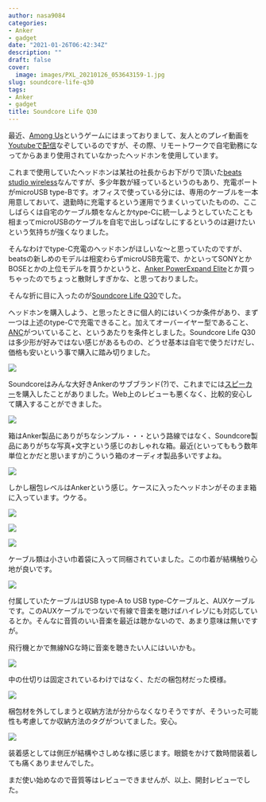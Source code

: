 ```yaml
---
author: nasa9084
categories:
- Anker
- gadget
date: "2021-01-26T06:42:34Z"
description: ""
draft: false
cover:
  image: images/PXL_20210126_053643159-1.jpg
slug: soundcore-life-q30
tags:
- Anker
- gadget
title: Soundcore Life Q30
---
```



最近、[Among Us]()というゲームにはまっておりまして、友人とのプレイ動画を[Youtubeで配信]()なぞしているのですが、その際、リモートワークで自宅勤務になってからあまり使用されていなかったヘッドホンを使用しています。

これまで使用していたヘッドホンは某社の社長からお下がりで頂いた[beats studio wireless]()なんですが、多少年数が経っているというのもあり、充電ポートがmicroUSB type-Bです。オフィスで使っている分には、専用のケーブルを一本用意しておいて、退勤時に充電するという運用でうまくいっていたものの、ここしばらくは自宅のケーブル類をなんとかtype-Cに統一しようとしていたことも相まってmicroUSBのケーブルを自宅で出しっぱなしにするというのは避けたいという気持ちが強くなりました。

そんなわけでtype-C充電のヘッドホンがほしいな〜と思っていたのですが、beatsの新しめのモデルは相変わらずmicroUSB充電で、かといってSONYとかBOSEとかの上位モデルを買うかというと、[Anker PowerExpand Elite](/anker-powerexpand-elite-13-in-1/)とか買っちゃったのでちょっと散財しすぎかな、と思っておりました。

そんな折に目に入ったのが[Soundcore Life Q30]()でした。

ヘッドホンを購入しよう、と思ったときに個人的にはいくつか条件があり、まず一つは上述のtype-Cで充電できること。加えてオーバーイヤー型であること、[ANC]()がついていること、というあたりを条件としました。Soundcore Life Q30は多少形が好みではない感じがあるものの、どうせ基本は自宅で使うだけだし、価格も安いという事で購入に踏み切りました。

![](images/PXL_20210126_051223360.jpg)

Soundcoreはみんな大好きAnkerのサブブランド(?)で、これまでには[スピーカー](/anker-soundcore-motionb/)を購入したことがありました。Web上のレビューも悪くなく、比較的安心して購入することができました。

![](images/PXL_20210126_051401378.jpg)

箱はAnker製品にありがちなシンプル・・・という路線ではなく、Soundcore製品にありがちな写真+文字という感じのおしゃれな箱。最近(といってももう数年単位とかだと思いますが)こういう箱のオーディオ製品多いですよね。

![](images/PXL_20210126_051420884.jpg)

しかし梱包レベルはAnkerという感じ。ケースに入ったヘッドホンがそのまま箱に入っています。ウケる。

![](images/PXL_20210126_051437249.jpg)

![](images/PXL_20210126_051457893.jpg)

![](images/PXL_20210126_051537937.jpg)

ケーブル類は小さい巾着袋に入って同梱されていました。この巾着が結構触り心地が良いです。

![](images/PXL_20210126_051555602.jpg)

付属していたケーブルはUSB type-A to USB type-Cケーブルと、AUXケーブルです。このAUXケーブルでつないで有線で音楽を聴けばハイレゾにも対応しているとか。そんなに音質のいい音楽を最近は聴かないので、あまり意味は無いですが。

飛行機とかで無線NGな時に音楽を聴きたい人にはいいかも。

![](images/PXL_20210126_051637356.jpg)

中の仕切りは固定されているわけではなく、ただの梱包材だった模様。

![](images/PXL_20210126_051707985.jpg)

梱包材を外してしまうと収納方法が分からなくなりそうですが、そういった可能性も考慮してか収納方法のタグがついてました。安心。

![](images/PXL_20210126_053643159.jpg)

装着感としては側圧が結構やさしめな様に感じます。眼鏡をかけて数時間装着しても痛くありませんでした。

まだ使い始めなので音質等はレビューできませんが、以上、開封レビューでした。



